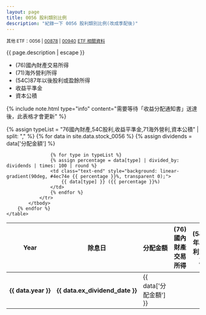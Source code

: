 ```yaml
---
layout: page
title: 0056 股利類別比例
description: "紀錄一下 0056 股利類別比例(改成季配後)"
---
```


<small>其他 ETF：0056 | [00878](00878) | [00940](00940)</small>
<small>[ETF 相關資料](etf)</small>

{{ page.description | escape }}

- (76)國內財產交易所得
- (71)海外營利所得
- (54C)87年以後股利或盈餘所得
- 收益平準金
- 資本公積

{% include note.html type="info" content="需要等待「收益分配通知書」送達後，此表格才會更新" %}

<div class="table-responsive">
    <table>
        <thead>
            <tr class="text-center">
                <th scope="col" style="width: 15%; white-space: nowrap">Year</th>
                <th scope="col" style="width: 15%; white-space: nowrap">除息日</th>
                <th scope="col" style="width: 10%; white-space: nowrap">分配金額</th>
                <th scope="col" style="width: 12%;">(76)國內財產交易所得</th>
                <th scope="col" style="width: 12%;">(54C)87年以後股利或盈餘所得</th>
                <th scope="col" style="width: 12%;">收益平準金</th>
                <th scope="col" style="width: 12%;">(71)海外營利所得</th>
                <th scope="col" style="width: 12%;">資本公積</th>
            </tr>
        </thead>
        {% assign typeList = "76國內財產,54C股利,收益平準金,71海外營利,資本公積" | split: "," %}
        {% for data in site.data.stock_0056 %}
            <tbody>
                <tr>
                    <th scope="row" class="text-center" style="white-space: nowrap">{{ data.year }}</th>
                    <th class="text-center" style="white-space: nowrap">{{ data.ex_dividend_date }}</th>
                    <td class="text-end">{{ data['分配金額'] }}</td>
                    {% assign dividends = data['分配金額'] %}

                    {% for type in typeList %}
                    {% assign percentage = data[type] | divided_by: dividends | times: 100 | round %}
                    <td class="text-end" style="background: linear-gradient(90deg, #4ec74e {{ percentage }}%, transparent 0);">
                        {{ data[type] }} ({{ percentage }}%)
                    </td>
                    {% endfor %}
                </tr>
            </tbody>
        {% endfor %}
    </table>
</div>
